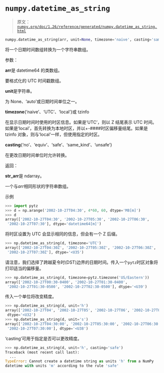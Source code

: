 # `numpy.datetime_as_string`

> 原文：[`numpy.org/doc/1.26/reference/generated/numpy.datetime_as_string.html`](https://numpy.org/doc/1.26/reference/generated/numpy.datetime_as_string.html)

```py
numpy.datetime_as_string(arr, unit=None, timezone='naive', casting='same_kind')
```

将一个日期时间数组转换为一个字符串数组。

参数：

**arr**是 datetime64 的类数组。

要格式化的 UTC 时间戳数组。

**unit**是字符串。

为 None、‘auto’或日期时间单位之一。

**timezone**{‘naive’、‘UTC’、‘local’}或 tzinfo

在显示日期时间时使用的时区信息。如果是‘UTC’，则以 Z 结尾表示 UTC 时间。如果是‘local’，首先转换为本地时区，并以+-####时区偏移量结尾。如果是 tzinfo 对象，则与‘local’一样，但使用指定的时区。 

**casting**{‘no’、‘equiv’、‘safe’、‘same_kind’、‘unsafe’}

在更改日期时间单位时允许转换。

返回：

**str_arr**是 ndarray。

一个与*arr*相同形状的字符串数组。

示例

```py
>>> import pytz
>>> d = np.arange('2002-10-27T04:30', 4*60, 60, dtype='M8[m]')
>>> d
array(['2002-10-27T04:30', '2002-10-27T05:30', '2002-10-27T06:30',
 '2002-10-27T07:30'], dtype='datetime64[m]') 
```

将时区设置为 UTC 会显示相同的信息，但会有一个 Z 后缀。

```py
>>> np.datetime_as_string(d, timezone='UTC')
array(['2002-10-27T04:30Z', '2002-10-27T05:30Z', '2002-10-27T06:30Z',
 '2002-10-27T07:30Z'], dtype='<U35') 
```

请注意，我们选择了跨越夏令时(DST)边界的日期时间。传入一个`pytz`时区对象将打印适当的偏移量。

```py
>>> np.datetime_as_string(d, timezone=pytz.timezone('US/Eastern'))
array(['2002-10-27T00:30-0400', '2002-10-27T01:30-0400',
 '2002-10-27T01:30-0500', '2002-10-27T02:30-0500'], dtype='<U39') 
```

传入一个单位将改变精度。

```py
>>> np.datetime_as_string(d, unit='h')
array(['2002-10-27T04', '2002-10-27T05', '2002-10-27T06', '2002-10-27T07'],
 dtype='<U32')
>>> np.datetime_as_string(d, unit='s')
array(['2002-10-27T04:30:00', '2002-10-27T05:30:00', '2002-10-27T06:30:00',
 '2002-10-27T07:30:00'], dtype='<U38') 
```

‘casting’可用于指定是否可以更改精度。

```py
>>> np.datetime_as_string(d, unit='h', casting='safe')
Traceback (most recent call last):
  ...
TypeError: Cannot create a datetime string as units 'h' from a NumPy
datetime with units 'm' according to the rule 'safe' 
```
